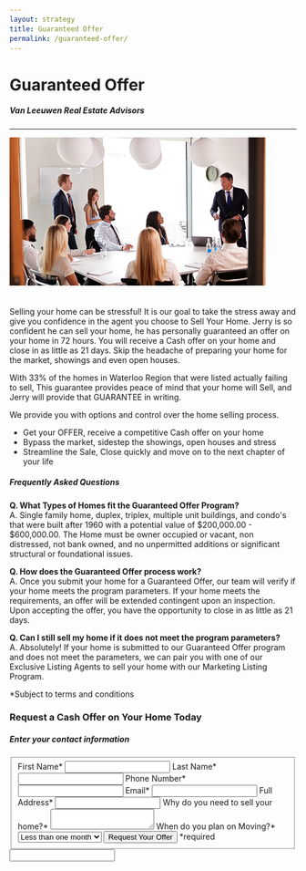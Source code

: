 ```yaml
---
layout: strategy
title: Guaranteed Offer
permalink: /guaranteed-offer/
---
```

<div class="recruiting-page">
<h1 class="join-us center">Guaranteed Offer</h1>
<h5 class="join-us-subtitle center">Van Leeuwen Real Estate Advisors</h5>

<div class="whitespace"></div>
<hr>

<div class="col-md-6">
<img src="/img/offer.png" class="post-image" style="margin-bottom: 20px;">

<p>Selling your home can be stressful! It is our goal to take the stress away and give you confidence in the agent you choose to Sell Your Home. Jerry is so confident he can sell your home, he has personally guaranteed an offer on your home in 72 hours. You will receive a Cash offer on your home and close in as little as 21 days. Skip the headache of preparing your home for the market, showings and even open houses.</p>

<p>With 33% of the homes in Waterloo Region that were listed actually failing to sell, This guarantee provides peace of mind that your home will Sell, and Jerry will provide that GUARANTEE in writing.</p>

<p>We provide you with options and control over the home selling process.
<ul class="indent">
<li>Get your OFFER, receive a competitive Cash offer on your home</li>
<li>Bypass the market, sidestep the showings, open houses and stress</li>
<li>Streamline the Sale, Close quickly and move on to the next chapter of your life</li>
</ul></p>

<h5>Frequently Asked Questions</h5>

<p><strong>Q. What Types of Homes fit the Guaranteed Offer Program?</strong><br>
A. Single family home, duplex, triplex, multiple unit buildings, and condo's that were built after 1960 with a potential value of $200,000.00 - $600,000.00. The Home must be owner occupied or vacant, non distressed, not bank owned, and no unpermitted additions or significant structural or foundational issues.</P>

<p><strong>Q. How does the Guaranteed Offer process work?</strong><br>
A. Once you submit your home for a Guaranteed Offer, our team will verify if your home meets the program parameters. If your home meets the requirements, an offer will be extended contingent upon an inspection. Upon accepting the offer, you have the opportunity to close in as little as 21 days.</p>

<p><strong>Q. Can I still sell my home if it does not meet the program parameters?</strong><br>
A. Absolutely! If your home is submitted to our Guaranteed Offer program and does not meet the parameters, we can pair you with one of our Exclusive Listing Agents to sell your home with our Marketing Listing Program.</p>

<p style="font-size:14px">*Subject to terms and conditions</p>

</div>

<div class="col-md-6">
  <h3 class="join-us">Request a Cash Offer on Your Home Today</h3>
  <h5 class="join-us-subtitle">Enter your contact information</h5>

  <form method="post" class="home-value cta-forms" action="https://formspree.io/{{site.data.settings.client.email}}" onsubmit="return setReturn()">
  					<fieldset>
              <label for="firstname">First Name*</label> <input type="text" required="" name="firstname" />
  						<label for="lastname">Last Name*</label> <input type="text" required="" name="lastname" />
  						<label for="phone">Phone Number* </label> <input type="tel" name="phone" required="" />
  						 <label for="email">Email*</label> <input type="text" name="email" required="" />
  						 <label for="address">Full Address* </label> <input type="text" name="address" required="" />
  						<label for="message">Why do you need to sell your home?* </label><textarea name="message" required=""></textarea>
              <label for="when">When do you plan on Moving?*</label>
              <select name="when" required="">
                  <option value="Less than one month" selected="selected">
                      Less than one month
                  </option>
                  <option value="1-3 months">
                      1-3 months
                  </option>
                  <option value="3-6 months">
                      3-6 months
                  </option>
                  <option value="6 months+">
                      6 months+
                  </option>
              </select>
  						<input class="submit light-light" type="submit" value="Request Your Offer" name="submitrecruitingForm" /> <span class="asterisk">*required</span></fieldset>
  					<div class="hidden"><input type="hidden" value="{{site.data.settings.client.email}}" name="_to" /> <input type="hidden" value="Message from your Guaranteed Offer Landing Page" name="_subject" /> <input type="text" name="_gotcha" /></div>
  				</form>
  </div>
</div>
